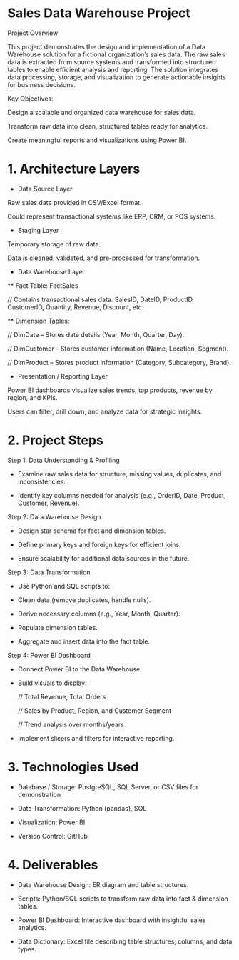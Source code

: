 # Sales Data Warehouse Project
Project Overview

This project demonstrates the design and implementation of a Data Warehouse solution for a fictional organization’s sales data. The raw sales data is extracted from source systems and transformed into structured tables to enable efficient analysis and reporting. The solution integrates data processing, storage, and visualization to generate actionable insights for business decisions.

Key Objectives:

Design a scalable and organized data warehouse for sales data.

Transform raw data into clean, structured tables ready for analytics.

Create meaningful reports and visualizations using Power BI.

# 1. Architecture Layers

* Data Source Layer

Raw sales data provided in CSV/Excel format.

Could represent transactional systems like ERP, CRM, or POS systems.

* Staging Layer

Temporary storage of raw data.

Data is cleaned, validated, and pre-processed for transformation.

* Data Warehouse Layer

** Fact Table: FactSales

   // Contains transactional sales data: SalesID, DateID, ProductID, CustomerID, Quantity, Revenue, Discount, etc.

** Dimension Tables:

   // DimDate – Stores date details (Year, Month, Quarter, Day).

   // DimCustomer – Stores customer information (Name, Location, Segment).

   // DimProduct – Stores product information (Category, Subcategory, Brand).


* Presentation / Reporting Layer

Power BI dashboards visualize sales trends, top products, revenue by region, and KPIs.

Users can filter, drill down, and analyze data for strategic insights.

# 2. Project Steps
Step 1: Data Understanding & Profiling

* Examine raw sales data for structure, missing values, duplicates, and inconsistencies.

* Identify key columns needed for analysis (e.g., OrderID, Date, Product, Customer, Revenue).

Step 2: Data Warehouse Design

* Design star schema for fact and dimension tables.

* Define primary keys and foreign keys for efficient joins.

* Ensure scalability for additional data sources in the future.

Step 3: Data Transformation

* Use Python and SQL scripts to:

* Clean data (remove duplicates, handle nulls).

* Derive necessary columns (e.g., Year, Month, Quarter).

* Populate dimension tables.

* Aggregate and insert data into the fact table.

Step 4: Power BI Dashboard

* Connect Power BI to the Data Warehouse.

* Build visuals to display:

    // Total Revenue, Total Orders

    // Sales by Product, Region, and Customer Segment

    // Trend analysis over months/years

* Implement slicers and filters for interactive reporting.


# 3. Technologies Used

* Database / Storage: PostgreSQL, SQL Server, or CSV files for demonstration

* Data Transformation: Python (pandas), SQL

* Visualization: Power BI

* Version Control:  GitHub

# 4. Deliverables

* Data Warehouse Design: ER diagram and table structures.

* Scripts: Python/SQL scripts to transform raw data into fact & dimension tables.

* Power BI Dashboard: Interactive dashboard with insightful sales analytics.

* Data Dictionary: Excel file describing table structures, columns, and data types.
